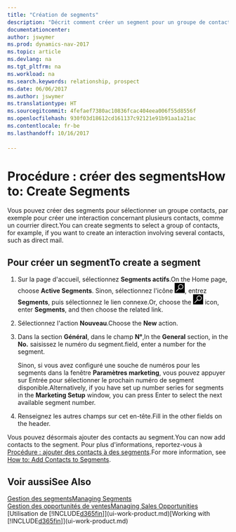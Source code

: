 ```yaml
---
title: "Création de segments"
description: "Décrit comment créer un segment pour un groupe de contacts dans Dynamics NAV, par exemple, afin de cibler plusieurs contacts avec un courrier direct."
documentationcenter: 
author: jswymer
ms.prod: dynamics-nav-2017
ms.topic: article
ms.devlang: na
ms.tgt_pltfrm: na
ms.workload: na
ms.search.keywords: relationship, prospect
ms.date: 06/06/2017
ms.author: jswymer
ms.translationtype: HT
ms.sourcegitcommit: 4fefaef7380ac10836fcac404eea006f55d8556f
ms.openlocfilehash: 930f03d18612cd161137c92121e91b91aa1a21ac
ms.contentlocale: fr-be
ms.lasthandoff: 10/16/2017

---
```

# <a name="how-to-create-segments"></a><span data-ttu-id="94b61-103">Procédure : créer des segments</span><span class="sxs-lookup"><span data-stu-id="94b61-103">How to: Create Segments</span></span>
<span data-ttu-id="94b61-104">Vous pouvez créer des segments pour sélectionner un groupe contacts, par exemple pour créer une interaction concernant plusieurs contacts, comme un courrier direct.</span><span class="sxs-lookup"><span data-stu-id="94b61-104">You can create segments to select a group of contacts, for example, if you want to create an interaction involving several contacts, such as direct mail.</span></span>

## <a name="to-create-a-segment"></a><span data-ttu-id="94b61-105">Pour créer un segment</span><span class="sxs-lookup"><span data-stu-id="94b61-105">To create a segment</span></span>
1. <span data-ttu-id="94b61-106">Sur la page d'accueil, sélectionnez **Segments actifs**.</span><span class="sxs-lookup"><span data-stu-id="94b61-106">On the Home page, choose **Active Segments**.</span></span> <span data-ttu-id="94b61-107">Sinon, sélectionnez l'icône ![Page ou état pour la recherche](media/ui-search/search_small.png "Page ou état pour la recherche"), entrez **Segments**, puis sélectionnez le lien connexe.</span><span class="sxs-lookup"><span data-stu-id="94b61-107">Or, choose the ![Search for Page or Report](media/ui-search/search_small.png "Search for Page or Report icon") icon, enter **Segments**, and then choose the related link.</span></span>
2. <span data-ttu-id="94b61-108">Sélectionnez l'action **Nouveau**.</span><span class="sxs-lookup"><span data-stu-id="94b61-108">Choose the **New** action.</span></span>
3. <span data-ttu-id="94b61-109">Dans la section **Général**, dans le champ **N°**,</span><span class="sxs-lookup"><span data-stu-id="94b61-109">In the **General** section, in the **No.**</span></span> <span data-ttu-id="94b61-110">saisissez le numéro du segment.</span><span class="sxs-lookup"><span data-stu-id="94b61-110">field, enter a number for the segment.</span></span>

    <span data-ttu-id="94b61-111">Sinon, si vous avez configuré une souche de numéros pour les segments dans la fenêtre **Paramètres marketing**, vous pouvez appuyer sur Entrée pour sélectionner le prochain numéro de segment disponible.</span><span class="sxs-lookup"><span data-stu-id="94b61-111">Alternatively, if you have set up number series for segments in the **Marketing Setup** window, you can press Enter to select the next available segment number.</span></span>
4. <span data-ttu-id="94b61-112">Renseignez les autres champs sur cet en-tête.</span><span class="sxs-lookup"><span data-stu-id="94b61-112">Fill in the other fields on the header.</span></span>

<span data-ttu-id="94b61-113">Vous pouvez désormais ajouter des contacts au segment.</span><span class="sxs-lookup"><span data-stu-id="94b61-113">You can now add contacts to the segment.</span></span> <span data-ttu-id="94b61-114">Pour plus d'informations, reportez-vous à [Procédure : ajouter des contacts à des segments](marketing-add-contact-segment.md).</span><span class="sxs-lookup"><span data-stu-id="94b61-114">For more information, see [How to: Add Contacts to Segments](marketing-add-contact-segment.md).</span></span>

## <a name="see-also"></a><span data-ttu-id="94b61-115">Voir aussi</span><span class="sxs-lookup"><span data-stu-id="94b61-115">See Also</span></span>
[<span data-ttu-id="94b61-116">Gestion des segments</span><span class="sxs-lookup"><span data-stu-id="94b61-116">Managing Segments</span></span>](marketing-segments.md)  
[<span data-ttu-id="94b61-117">Gestion des opportunités de ventes</span><span class="sxs-lookup"><span data-stu-id="94b61-117">Managing Sales Opportunities</span></span>](marketing-manage-sales-opportunities.md)  
<span data-ttu-id="94b61-118">[Utilisation de [!INCLUDE[d365fin](includes/d365fin_md.md)]](ui-work-product.md)</span><span class="sxs-lookup"><span data-stu-id="94b61-118">[Working with [!INCLUDE[d365fin](includes/d365fin_md.md)]](ui-work-product.md)</span></span>  


